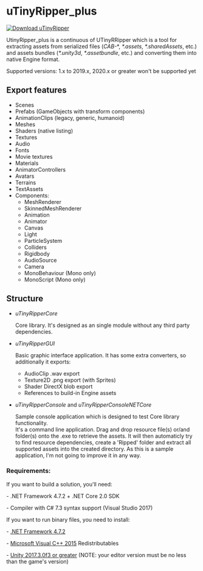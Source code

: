 # uTinyRipper_plus
[![Download uTinyRipper](https://a.fsdn.com/con/app/sf-download-button)](https://github.com/wiiboi69/UtinyRipper_plus/releases)

UtinyRipper_plus is a continuous of UTinyRRipper which is a tool for extracting assets from serialized files (*CAB-*\*, *\*.assets*, *\*.sharedAssets*, etc.) and assets bundles (*\*.unity3d*, *\*.assetbundle*, etc.) and converting them into native Engine format.

Supported versions: 1.x to 2019.x, 2020.x or greater won't be supported yet

## Export features
* Scenes
* Prefabs (GameObjects with transform components)
* AnimationClips (legacy, generic, humanoid)
* Meshes
* Shaders (native listing)
* Textures
* Audio
* Fonts
* Movie textures
* Materials
* AnimatorControllers
* Avatars
* Terrains
* TextAssets
* Components:
  * MeshRenderer
  * SkinnedMeshRenderer
  * Animation
  * Animator
  * Canvas
  * Light
  * ParticleSystem
  * Colliders
  * Rigidbody
  * AudioSource
  * Camera
  * MonoBehaviour (Mono only)
  * MonoScript (Mono only)

## Structure

* *uTinyRipperCore*

   Core library. It's designed as an single module without any third party dependencies.
   
* *uTinyRipperGUI*

   Basic graphic interface application. It has some extra converters, so additionally it exports:
   * AudioClip .wav export
   * Texture2D .png export (with Sprites)
   * Shader DirectX blob export
   * References to build-in Engine assets
   
* *uTinyRipperConsole* and *uTinyRipperConsoleNETCore*

   Sample console application which is designed to test Core library functionality.   
   It's a command line application. Drag and drop resource file(s) or/and folder(s) onto the .exe to retrieve the assets. It will then automaticly try to find resource dependencies, create a 'Ripped' folder and extract all supported assets into the created directory.
   As this is a sample application, I'm not going to improve it in any way.



### Requirements:

If you want to build a solution, you'll need:

 \- .NET Framework 4.7.2 + .NET Core 2.0 SDK

 \- Compiler with C# 7.3 syntax support (Visual Studio 2017)


If you want to run binary files, you need to install:

 \- [.NET Framework 4.7.2](https://support.microsoft.com/en-us/help/4054530/microsoft-net-framework-4-7-2-offline-installer-for-windows)
 
 \- [Microsoft Visual C++ 2015](https://www.microsoft.com/en-us/download/details.aspx?id=53840) Redistributables

 \- [Unity 2017.3.0f3 or greater](https://unity3d.com/get-unity/download/archive) (NOTE: your editor version must be no less than the game's version)
 
